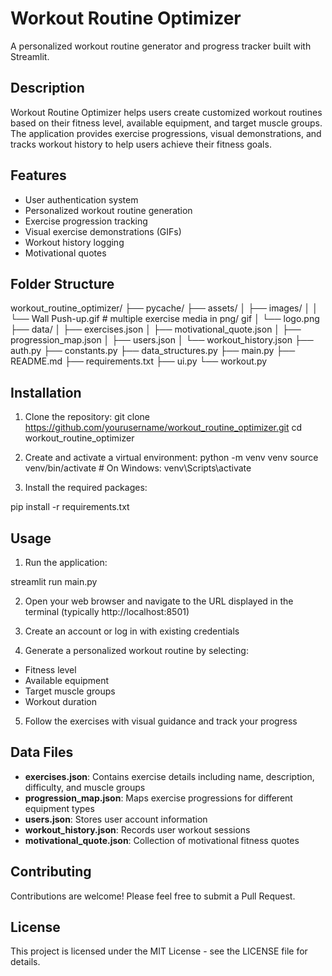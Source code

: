 # Workout Routine Optimizer

A personalized workout routine generator and progress tracker built with Streamlit.

## Description

Workout Routine Optimizer helps users create customized workout routines based on their fitness level, available equipment, and target muscle groups. The application provides exercise progressions, visual demonstrations, and tracks workout history to help users achieve their fitness goals.

## Features

- User authentication system
- Personalized workout routine generation
- Exercise progression tracking
- Visual exercise demonstrations (GIFs)
- Workout history logging
- Motivational quotes

## Folder Structure

workout_routine_optimizer/
├── pycache/
├── assets/
│   ├── images/
│   │   └── Wall Push-up.gif # multiple exercise media in png/ gif
│   └── logo.png
├── data/
│   ├── exercises.json
│   ├── motivational_quote.json
│   ├── progression_map.json
│   ├── users.json
│   └── workout_history.json
├── auth.py
├── constants.py
├── data_structures.py
├── main.py
├── README.md
├── requirements.txt
├── ui.py
└── workout.py


## Installation

1. Clone the repository:
git clone https://github.com/yourusername/workout_routine_optimizer.git
cd workout_routine_optimizer

2. Create and activate a virtual environment:
python -m venv venv
source venv/bin/activate  # On Windows: venv\Scripts\activate

3. Install the required packages:

pip install -r requirements.txt

## Usage

1. Run the application:

streamlit run main.py


2. Open your web browser and navigate to the URL displayed in the terminal (typically http://localhost:8501)

3. Create an account or log in with existing credentials

4. Generate a personalized workout routine by selecting:
- Fitness level
- Available equipment
- Target muscle groups
- Workout duration

5. Follow the exercises with visual guidance and track your progress

## Data Files

- **exercises.json**: Contains exercise details including name, description, difficulty, and muscle groups
- **progression_map.json**: Maps exercise progressions for different equipment types
- **users.json**: Stores user account information
- **workout_history.json**: Records user workout sessions
- **motivational_quote.json**: Collection of motivational fitness quotes

## Contributing

Contributions are welcome! Please feel free to submit a Pull Request.

## License

This project is licensed under the MIT License - see the LICENSE file for details.
